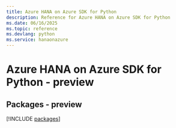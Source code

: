 ```yaml
---
title: Azure HANA on Azure SDK for Python
description: Reference for Azure HANA on Azure SDK for Python
ms.date: 06/16/2025
ms.topic: reference
ms.devlang: python
ms.service: hanaonazure
---
```

# Azure HANA on Azure SDK for Python - preview
## Packages - preview
[!INCLUDE [packages](hana-on-azure-index.md)]